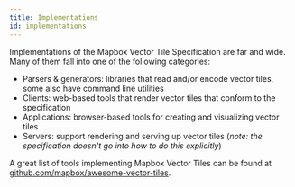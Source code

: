 ```yaml
---
title: Implementations
id: implementations
---
```


Implementations of the Mapbox Vector Tile Specification are far and wide. Many of them fall into one of the following categories:

* Parsers & generators: libraries that read and/or encode vector tiles, some also have command line utilities
* Clients: web-based tools that render vector tiles that conform to the specification
* Applications: browser-based tools for creating and visualizing vector tiles
* Servers: support rendering and serving up vector tiles (*note: the specification doesn't go into how to do this explicitly*)

A great list of tools implementing Mapbox Vector Tiles can be found at [github.com/mapbox/awesome-vector-tiles](https://github.com/mapbox/awesome-vector-tiles).